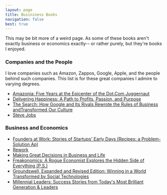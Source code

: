 ```yaml
---
layout: page
title: Busininess Books
navigation: false
best: true
---
```


This may be bit more of a weird page. As some of these books aren't exactly business or economics exactly-- or rather purely, but they're books I enjoyed.

<h3>Companies and the People</h3>
I love companies such as Amazon, Zappos, Google, Apple, and the people behind such companies. This list is for these great companies I admire to varying degrees.
<ul>
  <li><a href="http://www.amazon.com/gp/product/B002YX0CNQ/ref=as_li_ss_tl?ie=UTF8&amp;tag=sunpech-20&amp;linkCode=as2&amp;camp=1789&amp;creative=390957&amp;creativeASIN=B002YX0CNQ">Amazonia: Five Years at the Epicenter of the Dot.Com Juggernaut</a></li>
  <li><a href="http://www.amazon.com/gp/product/0446563048/ref=as_li_ss_tl?ie=UTF8&amp;tag=sunpech-20&amp;linkCode=as2&amp;camp=1789&amp;creative=390957&amp;creativeASIN=0446563048">Delivering Happiness: A Path to Profits, Passion, and Purpose</a></li>
  <li><a href="http://www.amazon.com/gp/product/1591841410/ref=as_li_ss_tl?ie=UTF8&amp;tag=sunpech-20&amp;linkCode=as2&amp;camp=1789&amp;creative=390957&amp;creativeASIN=1591841410">The Search: How Google and Its Rivals Rewrote the Rules of Business andTransformed Our Culture</a></li>
  <li><a href="http://www.amazon.com/gp/product/1451648537/ref=as_li_ss_tl?ie=UTF8&amp;tag=sunpech-20&amp;linkCode=as2&amp;camp=1789&amp;creative=390957&amp;creativeASIN=1451648537">Steve Jobs</a></li>
</ul>

<h3>Business and Economics</h3>
<ul>
  <li><a href="http://www.amazon.com/gp/product/1430210788/ref=as_li_ss_tl?ie=UTF8&amp;tag=sunpech-20&amp;linkCode=as2&amp;camp=1789&amp;creative=390957&amp;creativeASIN=1430210788">Founders at Work: Stories of Startups' Early Days (Recipes: a Problem-Solution Ap)</a></li>
  <li><a href="http://www.amazon.com/gp/product/0307463745/ref=as_li_ss_tl?ie=UTF8&amp;tag=sunpech-20&amp;linkCode=as2&amp;camp=1789&amp;creative=390957&amp;creativeASIN=0307463745">Rework</a></li>
  <li><a href="http://www.amazon.com/gp/product/0976854104/ref=as_li_ss_tl?ie=UTF8&amp;tag=sunpech-20&amp;linkCode=as2&amp;camp=1789&amp;creative=390957&amp;creativeASIN=0976854104">Making Great Decisions in Business and Life</a></li>
  <li><a href="http://www.amazon.com/gp/product/0060731338/ref=as_li_ss_tl?ie=UTF8&amp;tag=sunpech-20&amp;linkCode=as2&amp;camp=1789&amp;creative=390957&amp;creativeASIN=0060731338">Freakonomics: A Rogue Economist Explores the Hidden Side of Everything (P.S.)</a></li>
  <li><a href="http://www.amazon.com/gp/product/1422161986/ref=as_li_ss_tl?ie=UTF8&amp;tag=sunpech-20&amp;linkCode=as2&amp;camp=1789&amp;creative=390957&amp;creativeASIN=1422161986">Groundswell, Expanded and Revised Edition: Winning in a World Transformed by Social Technologies</a></li>
  <li><a href="http://www.amazon.com/gp/product/0981454518/ref=as_li_ss_tl?ie=UTF8&amp;tag=sunpech-20&amp;linkCode=as2&amp;camp=1789&amp;creative=390957&amp;creativeASIN=0981454518">Millennial Leaders: Success Stories from Today's Most Brilliant Generation &amp; Leaders</a></li>
</ul>
